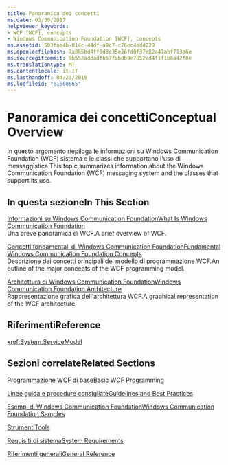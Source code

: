 ```yaml
---
title: Panoramica dei concetti
ms.date: 03/30/2017
helpviewer_keywords:
- WCF [WCF], concepts
- Windows Communication Foundation [WCF], concepts
ms.assetid: 503fae4b-014c-44df-a9c7-c76ec4ed4229
ms.openlocfilehash: 7a885bd4ff0d3c35e26fd0f37e82a41abf713b6e
ms.sourcegitcommit: 9b552addadfb57fab0b9e7852ed4f1f1b8a42f8e
ms.translationtype: MT
ms.contentlocale: it-IT
ms.lasthandoff: 04/23/2019
ms.locfileid: "61608665"
---
```

# <a name="conceptual-overview"></a><span data-ttu-id="b6cc0-102">Panoramica dei concetti</span><span class="sxs-lookup"><span data-stu-id="b6cc0-102">Conceptual Overview</span></span>
<span data-ttu-id="b6cc0-103">In questo argomento riepiloga le informazioni su Windows Communication Foundation (WCF) sistema e le classi che supportano l'uso di messaggistica.</span><span class="sxs-lookup"><span data-stu-id="b6cc0-103">This topic summarizes information about the Windows Communication Foundation (WCF) messaging system and the classes that support its use.</span></span>  
  
## <a name="in-this-section"></a><span data-ttu-id="b6cc0-104">In questa sezione</span><span class="sxs-lookup"><span data-stu-id="b6cc0-104">In This Section</span></span>  
 [<span data-ttu-id="b6cc0-105">Informazioni su Windows Communication Foundation</span><span class="sxs-lookup"><span data-stu-id="b6cc0-105">What Is Windows Communication Foundation</span></span>](../../../docs/framework/wcf/whats-wcf.md)  
 <span data-ttu-id="b6cc0-106">Una breve panoramica di WCF.</span><span class="sxs-lookup"><span data-stu-id="b6cc0-106">A brief overview of WCF.</span></span>  
  
 [<span data-ttu-id="b6cc0-107">Concetti fondamentali di Windows Communication Foundation</span><span class="sxs-lookup"><span data-stu-id="b6cc0-107">Fundamental Windows Communication Foundation Concepts</span></span>](../../../docs/framework/wcf/fundamental-concepts.md)  
 <span data-ttu-id="b6cc0-108">Descrizione dei concetti principali del modello di programmazione WCF.</span><span class="sxs-lookup"><span data-stu-id="b6cc0-108">An outline of the major concepts of the WCF programming model.</span></span>  
  
 [<span data-ttu-id="b6cc0-109">Architettura di Windows Communication Foundation</span><span class="sxs-lookup"><span data-stu-id="b6cc0-109">Windows Communication Foundation Architecture</span></span>](../../../docs/framework/wcf/architecture.md)  
 <span data-ttu-id="b6cc0-110">Rappresentazione grafica dell'architettura WCF.</span><span class="sxs-lookup"><span data-stu-id="b6cc0-110">A graphical representation of the WCF architecture.</span></span>  
  
## <a name="reference"></a><span data-ttu-id="b6cc0-111">Riferimenti</span><span class="sxs-lookup"><span data-stu-id="b6cc0-111">Reference</span></span>  
 <xref:System.ServiceModel>  
  
## <a name="related-sections"></a><span data-ttu-id="b6cc0-112">Sezioni correlate</span><span class="sxs-lookup"><span data-stu-id="b6cc0-112">Related Sections</span></span>  
 [<span data-ttu-id="b6cc0-113">Programmazione WCF di base</span><span class="sxs-lookup"><span data-stu-id="b6cc0-113">Basic WCF Programming</span></span>](../../../docs/framework/wcf/basic-wcf-programming.md)  
  
 [<span data-ttu-id="b6cc0-114">Linee guida e procedure consigliate</span><span class="sxs-lookup"><span data-stu-id="b6cc0-114">Guidelines and Best Practices</span></span>](../../../docs/framework/wcf/guidelines-and-best-practices.md)  
  
 [<span data-ttu-id="b6cc0-115">Esempi di Windows Communication Foundation</span><span class="sxs-lookup"><span data-stu-id="b6cc0-115">Windows Communication Foundation Samples</span></span>](../../../docs/framework/wcf/samples/index.md)  
  
 [<span data-ttu-id="b6cc0-116">Strumenti</span><span class="sxs-lookup"><span data-stu-id="b6cc0-116">Tools</span></span>](../../../docs/framework/wcf/diagnostics/exceptions-reference/tools.md)  
  
 [<span data-ttu-id="b6cc0-117">Requisiti di sistema</span><span class="sxs-lookup"><span data-stu-id="b6cc0-117">System Requirements</span></span>](../../../docs/framework/wcf/wcf-system-requirements.md)  
  
 [<span data-ttu-id="b6cc0-118">Riferimenti generali</span><span class="sxs-lookup"><span data-stu-id="b6cc0-118">General Reference</span></span>](../../../docs/framework/wcf/general-reference.md)
